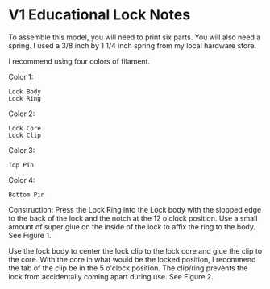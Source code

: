 # V1 Educational Lock Notes

To assemble this model, you will need to print six parts. You will also need a spring. I used a 3/8 inch by 1 1/4 inch spring from my local hardware store.

I recommend using four colors of filament.

Color 1: 

	Lock Body
	Lock Ring

Color 2:

	Lock Core
	Lock Clip

Color 3:

	Top Pin

Color 4:

	Bottom Pin


Construction:
Press the Lock Ring into the Lock body with the slopped edge to the back of the lock and the notch at the 12 o'clock position. Use a small amount of super glue on the inside of the lock to affix the ring to the body. 
See Figure 1.

Use the lock body to center the lock clip to the lock core and glue the clip to the core. With the core in what would be the locked position, I recommend the tab of the clip be in the 5 o'clock position. The clip/ring prevents the lock from accidentally coming apart during use.
See Figure 2.